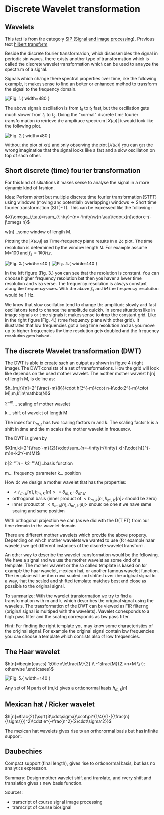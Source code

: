 # Discrete Wavelet transformation

## Wavelets

This text is from the category [SIP (Signal and image processing)](category/sip). Previous text [hilbert transform](blog/Signal%20hilbert%20transformation)

Beside the discrete fourier transformation, which disassembles the signal in periodic sin waves,  there exists another type of transformation which is called the discrete wavelet transformation which can be used to analyze the spectrum of a signal.

Signals which change there spectral properties over time, like the following example, it makes sense to find an better or enhanced method to transform the signal to the frequency domain.

![Fig. 1.](assets/img/blog/sip/stft-motivation.png){ width=480 }

The above signals oscillation is from $t_0$ to $t_1$ fast, but the oscillation gets much slower from $t_1$ to $t_2$. Doing the "normal" discrete time fourier transformation to retrieve the amplitude spectrum $|X(\omega)|$ it would look like the following plot.

![Fig. 2.](assets/img/blog/sip/stft-motivation-amplitude-spectrum.png){ width=480 }

Without the plot of x(t) and only observing the plot $|X(\omega)|$ you can get the wrong imagination that the signal looks like a fast and a slow oscillation on top of each other.

## Short discrete (time) fourier transformation

For this kind of situations it makes sense to analyse the signal in a more dynamic kind of fashion.

Idea: Perform *short* but multiple discrete time fourier transformation (STFT) using windows (moving and potentially overlapping) windows -> Short time fourier transformation (S(T)FT). This can be expressed like the following:

$X(\omega_i,\tau)=\sum_{\infty}^{n=-\infty}w[n-\tau]\cdot x[n]\cdot e^{-j\omega n}$

w[n]...some window of length M.

Plotting the $|X(\omega_i)|$ as Time-frequency plane results in a 2d plot. The time resolution is determined by the window length M. For example assume M=100 and $f_s=100Hz$.

![Fig. 3.](assets/img/blog/sip/stft-time-frequency-plane.png){ width=440 } ![Fig. 4.](assets/img/blog/sip/stft-time-frequency-plane2.png){ width=440 }

In the left figure (Fig. 3.) you can see that the resolution is constant. You can choose higher frequency resolution but then you haver a lower time resolution and visa verse. The frequency resolution is always constant along the frequency-axes. With the above $f_s$ and $M$ the frequency resolution would be 1 Hz.

We know that slow oscillation tend to change the amplitude slowly and fast oscillations tend to change the amplitude quickly. In some situations like in image signals or time signals it makes sense to drop the constant grid. Like in the right figure (Fig. 4.) (time frequency plane with other grid). It illustrates that low frequencies got a long time resolution and as you move up to higher frequencies the time resolution gets doubled and the frequency resolution gets halved.

## The discrete Wavelet transformation (DWT)

The DWT is able to create such an output as shown in figure 4 (right image). The DWT consists of a set of transformations. How the grid will look like depends on the used mother wavelet. The mother mother wavelet h[n] of length M, is define as:

$h_{m,k}[n]=2^{\frac{-m}{k}}\cdot h[2^{-m}\cdot n-k\cdot2^{-m}\cdot M];m,k\in\mathbb{N}$

$2^{-m}$... scaling of mother wavelet

k... shift of wavelet of length M

The index for $h_{m,k}$ has two scaling factors m and k. The scaling factor k is a shift in time and the m scales the mother wavelet in frequency.

The DWT is given by

$X[m,k]=2^{\frac{-m}{2}}\cdot\sum_{n=-\infty}^{\infty} x[n]\cdot h[2^{-m}n-k2^{-m}M]$

$h[2^{-m}n-k2^{-m}M]$...basis function

m... frequency parameter
k... position

How do we design a mother wavelet that has the properties:

- $<h_{m,k}[n],h_{m',k'}[n]>=\delta_{m,k}\cdot\delta_{m',k'}$
- orthogonal basis (inner product of $<h_{m,k}[n],h_{m',k'}[n]>$ should be zero)
- inner product of $<h_{m,k}[n],h_{m',k'}[n]>$ should be one if we have same scaling and same position

With orthogonal projection we can (as we did with the D(T)FT) from our time domain to the wavelet domain.

There are different mother wavelets which provide the above property. Depending on which mother wavelets we wanted to use (for example haar wavelet) we get different instances of the discrete wavelet transform.

An other way to describe the wavelet transformation would be the following. We have a signal and we use the mother wavelet as some kind of a template. The mother wavelet or the so called template is based on for example the haar wavelet, mexican hat, or another famous wavelet function. The template will be then next scaled and shifted over the original signal in a way, that the scaled and shifted template matches best and close as possible to the original signal.

To summarize: With the wavelet transformation we try to find a transformation with m and k, which describes the original signal using the wavelets. The transformation of the DWT can be viewed as FIR filtering (original signal is multiped with the wavelets). Wavelet corresponds to a high pass filter and the scaling corresponds as low pass filter.

Hint: For finding the right template you may know some characteristics of the original signal. For example the original signal contain low frequencies you can choose a template which consists also of low frequencies.

## The Haar wavelet

$h[n]=\begin{cases}
1;0\le n\le\frac{M}{2} \\
-1;\frac{M}{2}<n<M \\
0; otherwise
\end{cases}$

![Fig. 5.](assets/img/blog/sip/Haar-Wavelet.png){ width=440 }

Any set of N paris of (m,k) gives a orthonormal basis $h_{m,k}[n]$

## Mexican hat / Ricker wavelet

$h[n]=\frac{2}{\sqrt{3\cdot\sigma}\cdot\pi^{1/4}}(1-({\frac{n}{\sigma}})^2)\cdot e^{-\frac{n^2}{2\cdot\sigma^2}}$

The mexican hat wavelets gives rise to an orthonormal basis but has infinite support.

## Daubechies

Compact support (final length), gives rise to orthonormal basis, but has no analytics expression.

Summary:
Design mother wavelet shift and translate, and every shift and translation gives a new basis function.

Sources:

- transcript of course signal image processing
- transcript of course biosignal